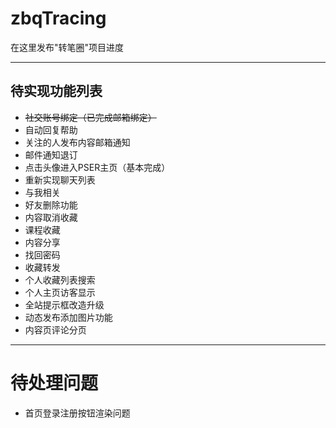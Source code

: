 # zbqTracing

在这里发布"转笔圈"项目进度

--------------------------------------------------------------------------------

## 待实现功能列表

- ~~社交账号绑定（已完成邮箱绑定）~~
- 自动回复帮助
- 关注的人发布内容邮箱通知
- 邮件通知退订
- 点击头像进入PSER主页（基本完成）
- 重新实现聊天列表
- 与我相关
- 好友删除功能
- 内容取消收藏
- 课程收藏
- 内容分享
- 找回密码
- 收藏转发
- 个人收藏列表搜索
- 个人主页访客显示
- 全站提示框改造升级
- 动态发布添加图片功能
- 内容页评论分页

--------------------------------------------------------------------------------

# 待处理问题
- 首页登录注册按钮渲染问题
